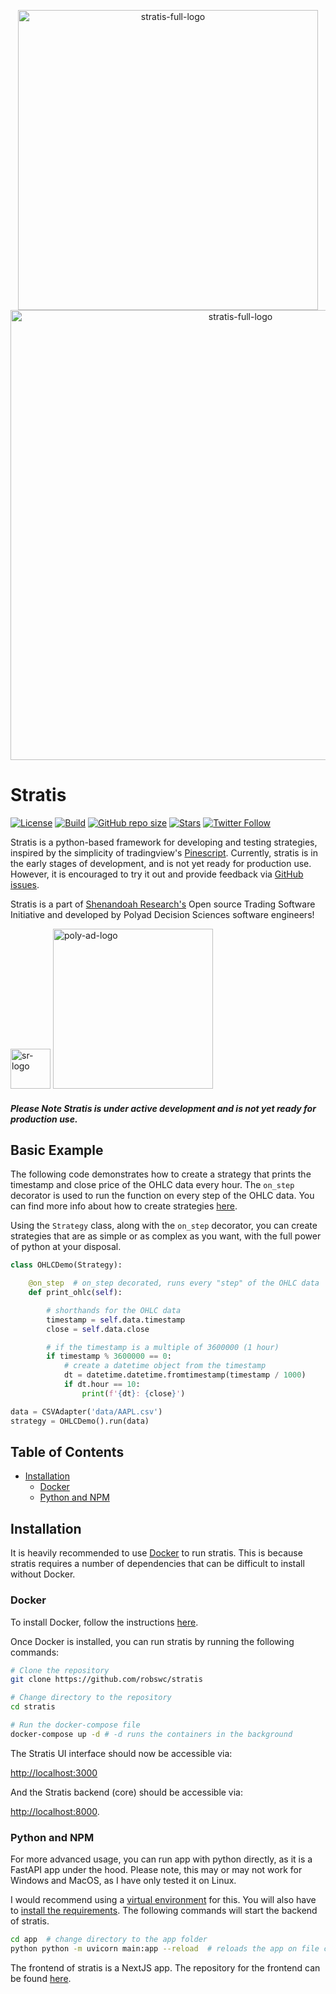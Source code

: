 <p align="center">
<img width="480" alt="stratis-full-logo" src="https://user-images.githubusercontent.com/38849824/224750446-a7255083-75eb-474b-b550-198ad21c0da8.png">
<img width="720" alt="stratis-full-logo" src="https://user-images.githubusercontent.com/38849824/227098394-4160f118-a8a9-45d6-a4db-33872aa25043.png">
</p>


# Stratis

[![License](https://img.shields.io/github/license/robswc/stratis?style=for-the-badge)](https://github.com/robswc/stratis/blob/master/LICENSE)
[![Build](https://img.shields.io/github/actions/workflow/status/robswc/stratis/pytest.yml?style=for-the-badge)]()
[![GitHub repo size](https://img.shields.io/github/repo-size/robswc/stratis?style=for-the-badge)](https://github.com/robswc/stratis)
[![Stars](https://img.shields.io/github/stars/robswc/stratis?style=for-the-badge)](https://github.com/robswc/stratis/stargazers)
[![Twitter Follow](https://img.shields.io/twitter/follow/robswc?label=Twitter!&style=for-the-badge)](https://twitter.com/robswc)




Stratis is a python-based framework for developing and testing strategies, inspired by the simplicity 
of tradingview's [Pinescript](https://www.tradingview.com/pine-script-docs/en/v5/Introduction.html).  Currently,
stratis is in the early stages of development, and is not yet ready for production use.  However, it is encouraged
to try it out and provide feedback via [GitHub issues](https://github.com/robswc/stratis/issues/new).

Stratis is a part of [Shenandoah Research's](https://shenandoah.capital/) Open source Trading Software Initiative and developed by Polyad Decision Sciences software engineers!

<span>
<img width="64" alt="sr-logo" src="https://shenandoah.capital/static/media/box_logo_light_v1.7e7ad0f21c75ea8620f0.png">
<a href="https://polyad.ai/"><img width="256" alt="poly-ad-logo" src="https://user-images.githubusercontent.com/38849824/226416451-1e511803-6e0e-4559-9247-c1c4f8bec720.png"></a>
</span>

#### _Please Note Stratis is under active development and is not yet ready for production use._


## Basic Example

The following code demonstrates how to create a strategy that prints the timestamp and close price of the 
OHLC data every hour.  The `on_step` decorator is used to run the function on every step of the OHLC data.  You can find
more info about how to create strategies [here](https://github.com/robswc/stratis/wiki/Strategies).

Using the `Strategy`
class, along with the `on_step` decorator, you can create strategies that are as simple or as complex as you want, with
the full power of python at your disposal.

```python
class OHLCDemo(Strategy):

    @on_step  # on_step decorated, runs every "step" of the OHLC data
    def print_ohlc(self):

        # shorthands for the OHLC data
        timestamp = self.data.timestamp
        close = self.data.close

        # if the timestamp is a multiple of 3600000 (1 hour)
        if timestamp % 3600000 == 0:
            # create a datetime object from the timestamp
            dt = datetime.datetime.fromtimestamp(timestamp / 1000)
            if dt.hour == 10:
                print(f'{dt}: {close}')     
```

```python
data = CSVAdapter('data/AAPL.csv')
strategy = OHLCDemo().run(data)
```


## Table of Contents

- [Installation](#Installation)
  - [Docker](#Docker)
  - [Python and NPM](#Python-and-NPM)

[//]: # (- [Features]&#40;#features&#41;)

## Installation

It is heavily recommended to use [Docker](https://www.docker.com/resources/what-container/) to run stratis.  This is because stratis requires a number of dependencies that
can be difficult to install without Docker.  


### Docker
To install Docker, follow the instructions [here](https://docs.docker.com/get-docker/).

Once Docker is installed, you can run stratis by running the following commands:

```bash
# Clone the repository
git clone https://github.com/robswc/stratis

# Change directory to the repository
cd stratis

# Run the docker-compose file
docker-compose up -d # -d runs the containers in the background
```

The Stratis UI interface should now be accessible via: 

[http://localhost:3000](http://localhost:3000)

And the Stratis backend (core) should be accessible via:

[http://localhost:8000](http://localhost:8000).

### Python and NPM

For more advanced usage, you can run app with python directly, as it is a FastAPI app under the hood.
Please note, this may or may not work for Windows and MacOS, as I have only tested it on Linux.

I would recommend using a [virtual environment](https://docs.python.org/3/library/venv.html) for this.
You will also have to [install the requirements](https://pip.pypa.io/en/latest/user_guide/#requirements-files).
The following commands will start the backend of stratis.

```bash
cd app  # change directory to the app folder
python python -m uvicorn main:app --reload  # reloads the app on file changes (useful for development)
```

The frontend of stratis is a NextJS app.  The repository for the frontend can be found [here](https://github.com/robswc/stratis-ui).